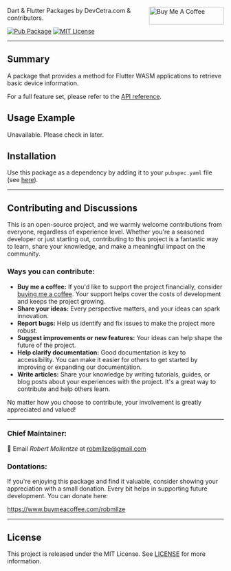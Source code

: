 <a href="https://www.buymeacoffee.com/robmllze" target="_blank"><img align="right" src="https://cdn.buymeacoffee.com/buttons/default-orange.png" alt="Buy Me A Coffee" height="41" width="174"></a>

Dart & Flutter Packages by DevCetra.com & contributors.

[![Pub Package](https://img.shields.io/pub/v/df_web_device_info.svg)](https://pub.dev/packages/df_web_device_info)
[![MIT License](https://img.shields.io/badge/License-MIT-blue.svg)](https://raw.githubusercontent.com/robmllze/df_web_device_info/main/LICENSE)

---

## Summary

A package that provides a method for Flutter WASM applications to retrieve basic device information.

For a full feature set, please refer to the [API reference](https://pub.dev/documentation/df_web_device_info/).

## Usage Example

Unavailable. Please check in later.

## Installation

Use this package as a dependency by adding it to your `pubspec.yaml` file (see [here](https://pub.dev/packages/df_web_device_info/install)).

---

## Contributing and Discussions

This is an open-source project, and we warmly welcome contributions from everyone, regardless of experience level. Whether you're a seasoned developer or just starting out, contributing to this project is a fantastic way to learn, share your knowledge, and make a meaningful impact on the community.

### Ways you can contribute:

- **Buy me a coffee:** If you'd like to support the project financially, consider [buying me a coffee](https://www.buymeacoffee.com/robmllze). Your support helps cover the costs of development and keeps the project growing.
- **Share your ideas:** Every perspective matters, and your ideas can spark innovation.
- **Report bugs:** Help us identify and fix issues to make the project more robust.
- **Suggest improvements or new features:** Your ideas can help shape the future of the project.
- **Help clarify documentation:** Good documentation is key to accessibility. You can make it easier for others to get started by improving or expanding our documentation.
- **Write articles:** Share your knowledge by writing tutorials, guides, or blog posts about your experiences with the project. It's a great way to contribute and help others learn.

No matter how you choose to contribute, your involvement is greatly appreciated and valued!

---

### Chief Maintainer:

📧 Email _Robert Mollentze_ at robmllze@gmail.com

### Dontations:

If you're enjoying this package and find it valuable, consider showing your appreciation with a small donation. Every bit helps in supporting future development. You can donate here:

https://www.buymeacoffee.com/robmllze

---

## License

This project is released under the MIT License. See [LICENSE](https://raw.githubusercontent.com/robmllze/df_web_device_info/main/LICENSE) for more information.
